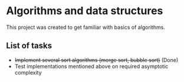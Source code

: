 # Algorithms and data structures

This project was created to get familiar with basics of algorithms. 

## List of tasks

- ~~Implement several sort algorithms (merge sort, bubble sort)~~ (Done)
- Test implementations mentioned above on required asymptotic complexity

